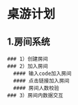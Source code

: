 # 桌游计划
  ## 1.房间系统
    ### 1）创建房间
    ### 2）加入房间
      #### 输入code加入房间
      #### 点击链接加入房间
      #### 房间人数校验
    ### 3）房间内数据交互
